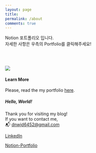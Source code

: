 ```yaml
---
layout: page
title: 
permalink: /about
comments: true
---
```


<div class="row justify-content-between">
<div class="col-md-8 pr-5">

<p>Notion 포트폴리오 입니다. <br> 자세한 사항은 우측의 Portfolio를 클릭해주세요!</p>

<br>
<br>

<p class="mb-5"><img class="shadow-lg" src="{{site.baseurl}}/assets/images/liam_notion_portfolio-1.png"/></p>

<h4>Learn More</h4>

<p>Please, read the my portfolio <a href="https://fringe-comte-9ed.notion.site/e8d7aa586cd34e29b59de401774d28e6">here</a>.</p>

</div>

<div class="col-md-4">

<div class="sticky-top sticky-top-80">
<h5 class="defaultword">Hello, World!</h5>

<p>Thank you for visiting my blog!<br> If you want to contact me, <br> 📬 <a href="mailto:dnwjd6452@gmail.com">dnwjd6452@gmail.com</a> </p>

<a target="_blank" href="https://www.linkedin.com/in/kwongmin-lim-32b828247/" class="btn btn-danger">LinkedIn</a>

<div style="margin-bottom: 10px"></div>

<a target="_blank" href="https://fringe-comte-9ed.notion.site/e8d7aa586cd34e29b59de401774d28e6" class="btn btn-danger">Notion-Portfolio</a>

</div>
</div>
</div>
